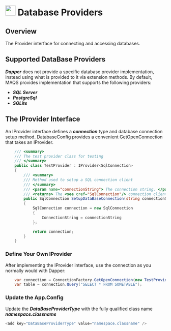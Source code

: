 # <img src="resources/maqslogo.ico" height="32" width="32"> Database Providers

## Overview
The Provider interface for connecting and accessing databases.

## Supported DataBase Providers
***Dapper*** does not provide a specific database provider implementation, instead using what is provided to it via extension methods. By default, MAQS provides implementation that supports the following providers:

* ***SQL Server***
* ***PostgreSql***
* ***SQLite***

## The IProvider Interface
An IProvider interface defines a ***connection*** type and database connection setup method. DatabaseConfig provides a convenient GetOpenConnection that takes an IProvider.

```csharp
    /// <summary>
    /// The test provider class for testing
    /// </summary>
    public class TestProvider : IProvider<SqlConnection>
    {
        /// <summary>
        /// Method used to setup a SQL connection client
        /// </summary>
        /// <param name="connectionString"> The connection string. </param>
        /// <returns> The <see cref="SqlConnection"/> connection client. </returns>
        public SqlConnection SetupDataBaseConnection(string connectionString)
        {
            SqlConnection connection = new SqlConnection
            {
                ConnectionString = connectionString
            };

            return connection;
        }
    } 

```

### Define Your Own IProvider
After implementing the IProvider interface, use the connection as you normally would with Dapper:

```csharp
    var connection = ConnectionFactory.GetOpenConnection(new TestProvider());
    var table = connection.Query("SELECT * FROM SOMETABLE");
```

### Update the App.Config

Update the ***DataBaseProviderType*** with the fully qualified class name ***namespace.classname***

```csharp
<add key="DataBaseProviderType" value="namespace.classname" />
```